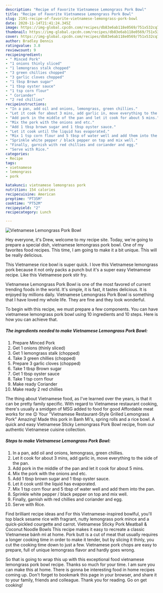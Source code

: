 ```yaml
---
description: "Recipe of Favorite Vietnamese Lemongrass Pork Bowl"
title: "Recipe of Favorite Vietnamese Lemongrass Pork Bowl"
slug: 2191-recipe-of-favorite-vietnamese-lemongrass-pork-bowl
date: 2020-11-14T21:41:24.345Z
image: https://img-global.cpcdn.com/recipes/db83e6ab118e0569/751x532cq70/vietnamese-lemongrass-pork-bowl-recipe-main-photo.jpg
thumbnail: https://img-global.cpcdn.com/recipes/db83e6ab118e0569/751x532cq70/vietnamese-lemongrass-pork-bowl-recipe-main-photo.jpg
cover: https://img-global.cpcdn.com/recipes/db83e6ab118e0569/751x532cq70/vietnamese-lemongrass-pork-bowl-recipe-main-photo.jpg
author: Bradley Dennis
ratingvalue: 3.8
reviewcount: 9
recipeingredient:
- " Minced Pork"
- "1 onions thinly sliced"
- "1 lemongrass stalk chopped"
- "3 green chillies chopped"
- "3 garlic cloves chopped"
- "1 tbsp Brown sugar"
- "1 tbsp oyster sauce"
- "1 tsp corn flour"
- " Coriander"
- "2 red chillies"
recipeinstructions:
- "In a pan, add oil and onions, lemongrass, green chillies."
- "Let it cook for about 3 mins, add garlic in, move everything to the side of the pan."
- "Add pork in the middle of the pan and let it cook for about 5 mins."
- "Mix the pork with the onions and etc."
- "Add 1 tbsp brown sugar and 1 tbsp oyster sauce."
- "Let it cook until the liquid has evaporated."
- "Mix 1 tsp corn flour and 5 tbsp of water well and add them into the pan."
- "Sprinkle white pepper / black pepper on top and mix well."
- "Finally, garnish with red chillies and coriander and egg."
- "Serve with Rice."
categories:
- Recipe
tags:
- vietnamese
- lemongrass
- pork

katakunci: vietnamese lemongrass pork 
nutrition: 154 calories
recipecuisine: American
preptime: "PT35M"
cooktime: "PT52M"
recipeyield: "2"
recipecategory: Lunch

---
```



![Vietnamese Lemongrass Pork Bowl](https://img-global.cpcdn.com/recipes/db83e6ab118e0569/751x532cq70/vietnamese-lemongrass-pork-bowl-recipe-main-photo.jpg)

Hey everyone, it's Drew, welcome to my recipe site. Today, we're going to prepare a special dish, vietnamese lemongrass pork bowl. One of my favorites food recipes. This time, I am going to make it a bit unique. This will be really delicious.

This Vietnamese rice bowl is super quick. I love this Vietnamese lemongrass pork because it not only packs a punch but it&#39;s a super easy Vietnamese recipe. Like this Vietnamese pork stir fry.

Vietnamese Lemongrass Pork Bowl is one of the most favored of current trending foods in the world. It's simple, it is fast, it tastes delicious. It is enjoyed by millions daily. Vietnamese Lemongrass Pork Bowl is something that I have loved my whole life. They are fine and they look wonderful.


To begin with this recipe, we must prepare a few components. You can have vietnamese lemongrass pork bowl using 10 ingredients and 10 steps. Here is how you can achieve that.

<!--inarticleads1-->

##### The ingredients needed to make Vietnamese Lemongrass Pork Bowl:

1. Prepare  Minced Pork
1. Get 1 onions (thinly sliced)
1. Get 1 lemongrass stalk (chopped)
1. Take 3 green chillies (chopped)
1. Prepare 3 garlic cloves (chopped)
1. Take 1 tbsp Brown sugar
1. Get 1 tbsp oyster sauce
1. Take 1 tsp corn flour
1. Make ready  Coriander
1. Make ready 2 red chillies


The thing about Vietnamese food, as I&#39;ve learned over the years, is that it can be pretty family specific. With regard to Vietnamese restaurant cooking, there&#39;s usually a smidgen of MSG added to food for good Affordable meat works for me 😉 Your &#34;Vietnamese Restaurant-Style Grilled Lemongrass Pork&#34; Amazing! Made this pork in Banh Mi&#39;s, spring rolls and a rice bowl. A quick and easy Vietnamese Sticky Lemongrass Pork Bowl recipe, from our authentic Vietnamese cuisine collection. 

<!--inarticleads2-->

##### Steps to make Vietnamese Lemongrass Pork Bowl:

1. In a pan, add oil and onions, lemongrass, green chillies.
1. Let it cook for about 3 mins, add garlic in, move everything to the side of the pan.
1. Add pork in the middle of the pan and let it cook for about 5 mins.
1. Mix the pork with the onions and etc.
1. Add 1 tbsp brown sugar and 1 tbsp oyster sauce.
1. Let it cook until the liquid has evaporated.
1. Mix 1 tsp corn flour and 5 tbsp of water well and add them into the pan.
1. Sprinkle white pepper / black pepper on top and mix well.
1. Finally, garnish with red chillies and coriander and egg.
1. Serve with Rice.


Find brilliant recipe ideas and For this Vietnamese-inspired bowlful, you&#39;ll top black sesame rice with fragrant, nutty lemongrass pork mince and a quick-pickled courgette and carrot. Vietnamese Sticky Pork Meatball &amp; Coconut Noodle Bowls This recipe makes it easy to recreate a classic Vietnamese bánh mì at home. Pork butt is a cut of meat that usually requires a longer cooking time in order to make it tender, but by slicing it thinly, you cut the cooking time down to just a few. Vietnamese pork chops are easy to prepare, full of unique lemongrass flavor and hardly goes wrong. 

So that is going to wrap this up with this exceptional food vietnamese lemongrass pork bowl recipe. Thanks so much for your time. I am sure you can make this at home. There is gonna be interesting food in home recipes coming up. Don't forget to bookmark this page in your browser, and share it to your family, friends and colleague. Thank you for reading. Go on get cooking!

